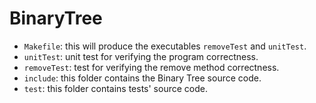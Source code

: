 # BinaryTree
- `Makefile`: this will produce the executables `removeTest` and `unitTest`.
- `unitTest`: unit test for verifying the program correctness.
- `removeTest`: test for verifying the remove method correctness.
- `include`: this folder contains the Binary Tree source code.
- `test`: this folder contains tests' source code.
